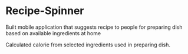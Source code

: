 # Recipe-Spinner
Built mobile application that suggests recipe to people for preparing dish based on available ingredients at home

Calculated calorie from selected ingredients used in preparing dish.

